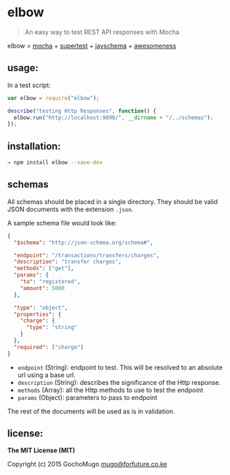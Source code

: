 
# elbow

> An easy way to test REST API responses with Mocha

elbow = [mocha](http://mochajs.org/) + [supertest](http://visionmedia.github.io/superagent/) + [jayschema](https://github.com/natesilva/jayschema) + [awesomeness](https://www.dropbox.com/s/flwsp52rm1r9xrw/awesomeness.jpg?dl=0)


## usage:

In a test script:

```js
var elbow = require("elbow");

describe("testing Http Responses", function() {
  elbow.run("http://localhost:9090/", __dirname + "/../schemas");
});
```


## installation:

```bash
⇒ npm install elbow --save-dev
```


## schemas

All schemas should be placed in a single directory. They should be valid JSON documents with the extension `.json`.

A sample schema file would look like:

```json
{
  "$schema": "http://json-schema.org/schema#",

  "endpoint": "/transactions/transfers/charges",
  "description": "transfer charges",
  "methods": ["get"],
  "params": {
    "to": "registered",
    "amount": 5000
  },

  "type": "object",
  "properties": {
    "charge": {
      "type": "string"
    }
  },
  "required": ["charge"]
}
```

* `endpoint` (String): endpoint to test. This will be resolved to an absolute url using a base url.
* `description` (String): describes the significance of the Http response.
* `methods` (Array): all the Http methods to use to test the endpoint
* `params` (Object): parameters to pass to endpoint

The rest of the documents will be used as is in validation.


## license:

**The MIT License (MIT)**

Copyright (c) 2015 GochoMugo <mugo@forfuture.co.ke>

